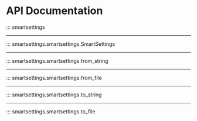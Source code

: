 # API Documentation

::: smartsettings

---

::: smartsettings.smartsettings.SmartSettings

---

::: smartsettings.smartsettings.from_string

---

::: smartsettings.smartsettings.from_file

---

::: smartsettings.smartsettings.to_string

---

::: smartsettings.smartsettings.to_file
